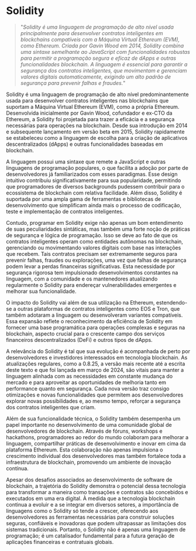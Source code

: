 # Solidity

>"*Solidity é uma linguagem de programação de alto nível usada principalmente para desenvolver contratos inteligentes em blockchains compatíveis com a Máquina Virtual Ethereum (EVM), como Ethereum. Criada por Gavin Wood em 2014, Solidity combina uma sintaxe semelhante ao JavaScript com funcionalidades robustas para permitir a programação segura e eficaz de dApps e outras funcionalidades blockchain. A linguagem é essencial para garantir a segurança dos contratos inteligentes, que movimentam e gerenciam valores digitais automaticamente, exigindo um alto padrão de segurança para prevenir falhas e fraudes.*"

Solidity é uma linguagem de programação de alto nível predominantemente usada para desenvolver contratos inteligentes nas blockchains que suportam a Máquina Virtual Ethereum (EVM), como a própria Ethereum. Desenvolvida inicialmente por Gavin Wood, cofundador e ex-CTO da Ethereum, a Solidity foi projetada para trazer a eficácia e a segurança necessárias para operações na blockchain. Desde sua introdução em 2014 e subsequente lançamento em versão beta em 2015, Solidity rapidamente se estabeleceu como a linguagem de escolha para a criação de aplicativos descentralizados (dApps) e outras funcionalidades baseadas em blockchain.

A linguagem possui uma sintaxe que remete a JavaScript e outras linguagens de programação populares, o que facilita a adoção por parte de desenvolvedores já familiarizados com esses paradigmas. Esse design intuitivo contribuiu significativamente para sua popularidade, permitindo que programadores de diversos backgrounds pudessem contribuir para o ecossistema de blockchain com relativa facilidade. Além disso, Solidity é suportada por uma ampla gama de ferramentas e bibliotecas de desenvolvimento que simplificam ainda mais o processo de codificação, teste e implementação de contratos inteligentes.

Contudo, programar em Solidity exige não apenas um bom entendimento de suas peculiaridades sintáticas, mas também uma forte noção de práticas de segurança e lógica de programação. Isso se deve ao fato de que os contratos inteligentes operam como entidades autônomas na blockchain, gerenciando ou movimentando valores digitais com base nas interações que recebem. Tais contratos precisam ser extremamente seguros para prevenir falhas, fraudes ou explorações, uma vez que falhas de segurança podem levar a perdas financeiras significativas. Esta necessidade por segurança rigorosa tem impulsionado desenvolvimentos constantes na linguagem, com a comunidade e os mantenedores atualizando regularmente o Solidity para endereçar vulnerabilidades emergentes e melhorar sua funcionalidade.

O impacto do Solidity vai além de sua utilização na Ethereum, estendendo-se a outras plataformas de contratos inteligentes como EOS e Tron, que também adotaram a linguagem ou desenvolveram variantes compatíveis. Essa expansão reflete o reconhecimento da eficiência de Solidity em fornecer uma base programática para operações complexas e seguras na blockchain, aspecto crucial para o crescente campo dos serviços financeiros descentralizados (DeFi) e outros tipos de dApps.

A relevância do Solidity é tal que sua evolução é acompanhada de perto por desenvolvedores e investidores interessados em tecnologia blockchain. As atualizações regulares, como a 0.8.25, a versão mais recente até a escrita deste texto e que foi lançada em março de 2024, são vitais para manter a linguagem alinhada com as necessidades em constante mudança do mercado e para aproveitar as oportunidades de melhoria tanto em performance quanto em segurança. Cada nova versão traz consigo otimizações e novas funcionalidades que permitem aos desenvolvedores explorar novas possibilidades e, ao mesmo tempo, reforçar a segurança dos contratos inteligentes que criam.

Além de sua funcionalidade técnica, o Solidity também desempenha um papel importante no desenvolvimento de uma comunidade global de desenvolvedores de blockchain. Através de fóruns, workshops e hackathons, programadores ao redor do mundo colaboram para melhorar a linguagem, compartilhar práticas de desenvolvimento e inovar em cima da plataforma Ethereum. Esta colaboração não apenas impulsiona o crescimento individual dos desenvolvedores mas também fortalece toda a infraestrutura de blockchain, promovendo um ambiente de inovação contínua.

Apesar dos desafios associados ao desenvolvimento de software de blockchain, a trajetória do Solidity demonstra o potencial dessa tecnologia para transformar a maneira como transações e contratos são concebidos e executados em uma era digital. À medida que a tecnologia blockchain continua a evoluir e a se integrar em diversos setores, a importância de linguagens como o Solidity só tende a crescer, oferecendo aos desenvolvedores as ferramentas necessárias para construir soluções seguras, confiáveis e inovadoras que podem ultrapassar as limitações dos sistemas tradicionais. Portanto, o Solidity não é apenas uma linguagem de programação; é um catalisador fundamental para a futura geração de aplicações financeiras e contratuais globais.